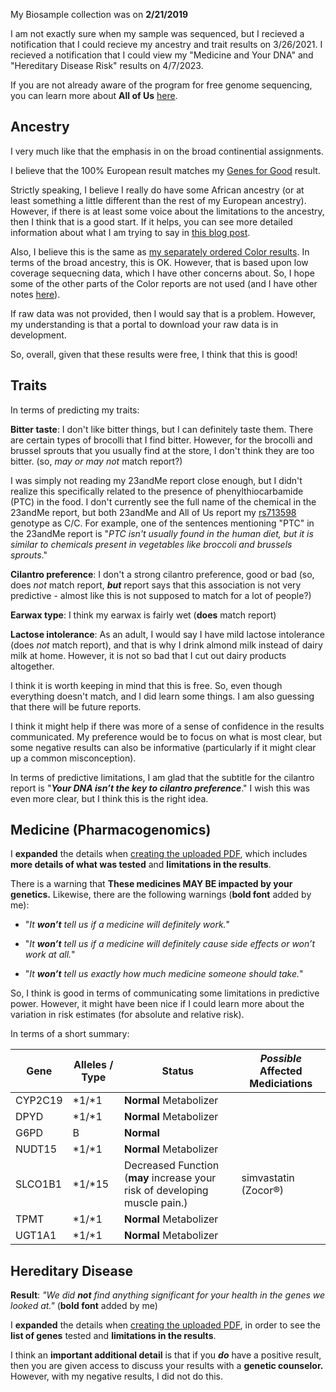 My Biosample collection was on **2/21/2019**

I am not exactly sure when my sample was sequenced, but I recieved a notification that I could recieve my ancestry and trait results on 3/26/2021.  I recieved a notification that I could view my "Medicine and Your DNA" and "Hereditary Disease Risk" results on 4/7/2023.

If you are not already aware of the program for free genome sequencing, you can learn more about **All of Us** [here](https://allofus.nih.gov/).

## Ancestry

I very much like that the emphasis in on the broad continential assignments.

I believe that the 100% European result matches my [Genes for Good](https://github.com/cwarden45/DTC_Scripts/blob/master/Genes_for_Good/GFG_Report.pdf) result.

Strictly speaking, I believe I really do have some African ancestry (or at least something a little different than the rest of my European ancestry).  However, if there is at least some voice about the limitations to the ancestry, then I think that is a good start.  If it helps, you can see more detailed information about what I am trying to say in [this blog post](http://cdwscience.blogspot.com/2019/08/genome-wide-broad-level-super.html).

Also, I believe this is the same as [my separately ordered Color results](https://github.com/cwarden45/DTC_Scripts/blob/master/Color/Ancestry.PNG).  In terms of the broad ancestry, this is OK.  However, that is based upon low coverage sequecning data, which I have other concerns about.  So, I hope some of the other parts of the Color reports are not used (and I have other notes [here](https://github.com/cwarden45/DTC_Scripts/tree/master/Color)).

If raw data was not provided, then I would say that is a problem.  However, my understanding is that a portal to download your raw data is in development.

So, overall, given that these results were free, I think that this is good!

## Traits

In terms of predicting my traits:

**Bitter taste**: I don't like bitter things, but I can definitely taste them.  There are certain types of brocolli that I find bitter.  However, for the brocolli and brussel sprouts that you usually find at the store, I don't think they are too bitter. (so, *may or may not* match report?)

I was simply not reading my 23andMe report close enough, but I didn't realize this specifically related to the presence of phenylthiocarbamide (PTC) in the food.  I don't currently see the full name of the chemical in the 23andMe report, but both 23andMe and All of Us report my [rs713598](https://www.ncbi.nlm.nih.gov/snp/rs713598) genotype as C/C.  For example, one of the sentences mentioning "PTC" in the 23andMe report is "*PTC isn't usually found in the human diet, but it is similar to chemicals present in vegetables like broccoli and brussels sprouts*."

**Cilantro preference**: I don't a strong cilantro preference, good or bad (so, does *not* match report, ***but*** report says that this association is not very predictive - almost like this is not supposed to match for a lot of people?)

**Earwax type**: I think my earwax is fairly wet (**does** match report)

**Lactose intolerance**: As an adult, I would say I have mild lactose intolerance (does *not* match report), and that is why I drink almond milk instead of dairy milk at home.  However, it is not so bad that I cut out dairy products altogether.

I think it is worth keeping in mind that this is free.  So, even though everything doesn't match, and I did learn some things.  I am also guessing that there will be future reports.

I think it might help if there was more of a sense of confidence in the results communicated.  My preference would be to focus on what is most clear, but some negative results can also be informative (particularly if it might clear up a common misconception).

In terms of predictive limitations, I am glad that the subtitle for the cilantro report is "***Your DNA isn’t the key to cilantro preference***."  I wish this was even more clear, but I think this is the right idea.

## Medicine (Pharmacogenomics)

I **expanded** the details when [creating the uploaded PDF](https://github.com/cwarden45/DTC_Scripts/blob/master/All_of_Us/Medicine_and_DNA%20-%20230408.pdf), which includes **more details of what was tested** and **limitations in the results**.

There is a warning that **These medicines MAY BE impacted by your genetics.**  Likewise, there are the following warnings (**bold font** added by me):

 - "*It **won’t** tell us if a medicine will definitely work.*"

 - "*It **won’t** tell us if a medicine will definitely cause side effects or won’t work at all.*"

 - "*It **won’t** tell us exactly how much medicine someone should take.*"

So, I think is good in terms of communicating some limitations in predictive power.  However, it might have been nice if I could learn more about the variation in risk estimates (for absolute and relative risk).

In terms of a short summary:

| Gene | Alleles / Type | Status | *Possible* Affected Mediciations |
|---|---|---|---|
|CYP2C19|*1/*1|**Normal** Metabolizer| |
|DPYD|*1/*1|**Normal** Metabolizer| |
|G6PD|B|**Normal**| |
|NUDT15|*1/*1|**Normal** Metabolizer| |
|SLCO1B1|*1/*15|Decreased Function (**may** increase your risk of developing muscle pain.)|simvastatin (Zocor®)|
|TPMT|*1/*1|**Normal** Metabolizer| |
|UGT1A1|*1/*1|**Normal** Metabolizer| |

## Hereditary Disease

**Result**: *"We did **not** find anything significant for your health in the genes we looked at."* (**bold font** added by me)

I **expanded** the details when [creating the uploaded PDF](https://github.com/cwarden45/DTC_Scripts/blob/master/All_of_Us/Hereditary%20Disease%20Risk%20-%20230408.pdf), in order to see the **list of genes** tested and **limitations in the results**.

I think an **important additional detail** is that if you ***do*** have a positive result, then you are given access to discuss your results with a **genetic counselor.**  However, with my negative results, I did not do this.

